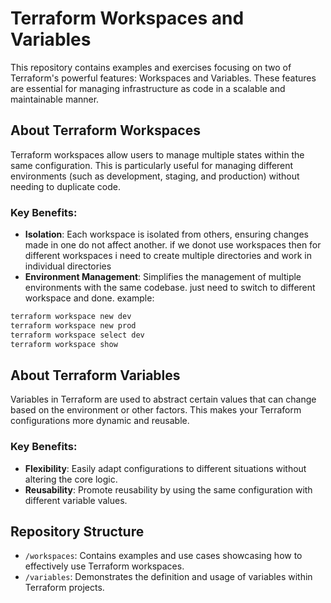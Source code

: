 # Terraform Workspaces and Variables

This repository contains examples and exercises focusing on two of Terraform's powerful features: Workspaces and Variables. These features are essential for managing infrastructure as code in a scalable and maintainable manner.

## About Terraform Workspaces

Terraform workspaces allow users to manage multiple states within the same configuration. This is particularly useful for managing different environments (such as development, staging, and production) without needing to duplicate code.

### Key Benefits:
- **Isolation**: Each workspace is isolated from others, ensuring changes made in one do not affect another. if we donot use workspaces then for different workspaces i need to create multiple directories and work in individual directories
- **Environment Management**: Simplifies the management of multiple environments with the same codebase.
just need to switch to different workspace and done.
example:
```bash
terraform workspace new dev
terraform workspace new prod
terraform workspace select dev
terraform workspace show
```

## About Terraform Variables

Variables in Terraform are used to abstract certain values that can change based on the environment or other factors. This makes your Terraform configurations more dynamic and reusable.

### Key Benefits:
- **Flexibility**: Easily adapt configurations to different situations without altering the core logic.
- **Reusability**: Promote reusability by using the same configuration with different variable values.

## Repository Structure

- `/workspaces`: Contains examples and use cases showcasing how to effectively use Terraform workspaces.
- `/variables`: Demonstrates the definition and usage of variables within Terraform projects.

